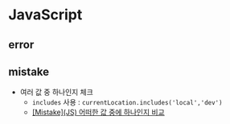# JavaScript

## error

## mistake
* 여러 값 중 하나인지 체크
  * `includes` 사용 : `currentLocation.includes('local','dev')`
  * [\[Mistake\](JS) 어떠한 값 중에 하나인지 비교](https://velog.io/@mong-head/%EC%8B%A4%EC%88%98JS-%EC%96%B4%EB%96%A0%ED%95%9C-%EA%B0%92-%EC%A4%91%EC%97%90-%ED%95%98%EB%82%98%EC%9D%B8%EC%A7%80-%EB%B9%84%EA%B5%90)
